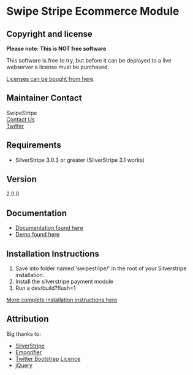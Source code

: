 Swipe Stripe Ecommerce Module
=============================

Copyright and license
---------------------
**Please note: This is NOT free software**

This software is free to try, but before it can be deployed to a live webserver a license must be
purchased.

[Licenses can be bought from here](http://swipestripe.com/products/ecommerce-software).

Maintainer Contact
------------------
SwipeStripe  
[Contact Us](http://swipestripe.com/support/contact-us)  
[Twitter](https://twitter.com/#!/swipestripe)

Requirements
------------
* SilverStripe 3.0.3 or greater (SilverStripe 3.1 works)

Version
-------
2.0.0

Documentation
-------------
* [Documentation found here](http://swipestripe.com/dev/docs/swipestripe/en)
* [Demo found here](http://swipestripe.com/dev/docs/swipestripe/en/Basics/Demo)

Installation Instructions
-------------------------
1. Save into folder named 'swipestripe/' in the root of your Silverstripe installation.
2. Install the silverstripe payment module
3. Run a dev/build?flush=1

[More complete installation instructions here](http://swipestripe.com/dev/docs/swipestripe/en/Basics/Install)

Attribution
-----------
Big thanks to:

* [SilverStripe](http://http://www.silverstripe.com/)
* [Emogrifier](http://www.pelagodesign.com/sidecar/emogrifier/)
* [Twitter Bootstrap](http://twitter.github.com/bootstrap/) [Licence](http://www.apache.org/licenses/LICENSE-2.0)
* [jQuery](http://jquery.com)

